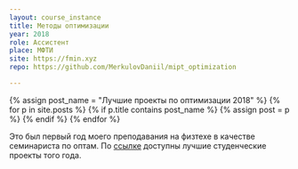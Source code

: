 ```yaml
---
layout: course_instance
title: Методы оптимизации
year: 2018
role: Ассистент
place: МФТИ
site: https://fmin.xyz
repo: https://github.com/MerkulovDaniil/mipt_optimization

---
```


{% assign post_name = "Лучшие проекты по оптимизации 2018" %}
{% for p in site.posts %}
    {% if p.title contains post_name %}
        {% assign post = p %}
    {% endif %}
{% endfor %}

Это был первый год моего преподавания на физтехе в качестве семинариста по оптам. По <a href = "{{post.url}}"> ссылке</a> доступны лучшие студенческие проекты того года. 